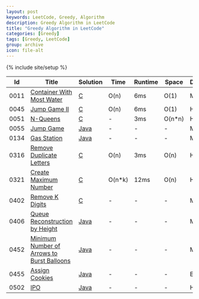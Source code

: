 ```yaml
---
layout: post
keywords: LeetCode, Greedy, Algorithm
description: Greedy Algorithm in LeetCode
title: "Greedy Algorithm in LeetCode"
categories: [Greedy]
tags: [Greedy, LeetCode]
group: archive
icon: file-alt
---
```

{% include site/setup %}

|Id  | Title  | Solution   | Time | Runtime |  Space | Difficulty  | Catagory|
 ------------ | ------------ | ------------ | ------------ | ------------ | ------------ | ------------ | ------------
|0011|[Container With Most Water](https://leetcode.com/problems/container-with-most-water) | [C](https://algorithm.dun.so/leetcode-11/)  | O(n) |6ms| O(1)  |  Medium |Greedy|
|0045|[Jump Game II](https://leetcode.com/problems/jump-game-ii) | [C](https://algorithm.dun.so/leetcode-45/)  | O(n) |6ms| O(1)  |  Hard |Greey|
|0051|[N-Queens](https://leetcode.com/problems/n-queens) | [C](https://algorithm.dun.so/leetcode-51/)  | - |3ms| O(n\*n)  |  Hard |Greey|
|0055|[Jump Game](https://leetcode.com/problems/jump-game/) | [Java](https://algorithm.dun.so/leetcode-55/)  | - |-|-|  Medium |Greey|
|0134|[Gas Station](https://leetcode.com/problems/gas-station) | [Java](https://algorithm.dun.so/leetcode-134/)  | - |-|-|  Medium |Greey|
|0316|[Remove Duplicate Letters](https://leetcode.com/problems/remove-duplicate-letters) | [C](https://algorithm.dun.so/leetcode-316/)  | O(n) |3ms| O(n)  |  Hard |Greedy Stack|
|0321|[Create Maximum Number](https://leetcode.com/problems/create-maximum-number) | [C](https://algorithm.dun.so/leetcode-321/)  | O(n\*k) |12ms| O(n)  |  Hard |Greedy Stack|
|0402|[Remove K Digits](https://leetcode.com/problems/remove-k-digits/description/) | [C](https://algorithm.dun.so/leetcode-402/)  |-|-|-|Medium|Greedy Stack|
|0406|[ Queue Reconstruction by Height](https://leetcode.com/problems/queue-reconstruction-by-height) | [Java](https://algorithm.dun.so/leetcode-406/)  |-|-|-|Medium|Greedy|
|0452|[ Minimum Number of Arrows to Burst Balloons](https://leetcode.com/problems/minimum-number-of-arrows-to-burst-balloons/) | [Java](https://algorithm.dun.so/leetcode-452/)  |-|-|-|Medium|Greedy|
|0455|[ Assign Cookies](https://leetcode.com/problems/assign-cookies/) | [Java](https://algorithm.dun.so/leetcode-455/)  |-|-|-|Easy|Greedy|
|0502|[IPO](https://leetcode.com/problems/ipo/) | [Java](https://algorithm.dun.so/leetcode-502/)  |-|-|-|Hard|Greedy|




